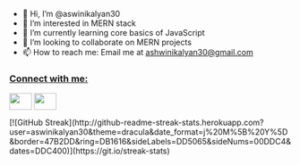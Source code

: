 - 👋 Hi, I’m @aswinikalyan30
- 👀 I’m interested in MERN stack
- 🌱 I’m currently learning core basics of JavaScript
- 💞️ I’m looking to collaborate on MERN projects
- 📫 How to reach me: Email me at ashwinikalyan30@gmail.com
<a href="https://github.com/aswinikalyan30">
<h3 align="left">Connect with me:</h3>
<p align="left">
<a href="https://twitter.com/ashgreninja30_5" target="blank"><img align="center" src="https://cdn.jsdelivr.net/npm/simple-icons@3.0.1/icons/twitter.svg" alt="" height="30" width="40" /></a>
<a href="https://www.linkedin.com/in/aswinikalyan30/" target="blank"><img align="center" src="https://cdn.jsdelivr.net/npm/simple-icons@3.0.1/icons/linkedin.svg" alt="" height="30" width="40" /></a>
</p>
[![GitHub Streak](http://github-readme-streak-stats.herokuapp.com?user=aswinikalyan30&theme=dracula&date_format=j%20M%5B%20Y%5D&border=47B2DD&ring=DB1616&sideLabels=DD5065&sideNums=00DDC4&dates=DDC400)](https://git.io/streak-stats)
